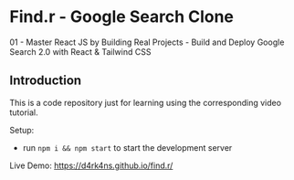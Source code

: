# Find.r - Google Search Clone
01 - Master React JS by Building Real Projects -  Build and Deploy Google Search 2.0 with React & Tailwind CSS

## Introduction
This is a code repository just for learning using the corresponding video tutorial. 

Setup:
- run ```npm i && npm start``` to start the development server

Live Demo: https://d4rk4ns.github.io/find.r/
